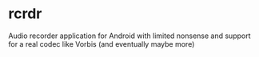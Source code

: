 rcrdr
=====

Audio recorder application for Android with limited nonsense and support for a real codec like Vorbis (and eventually maybe more)
